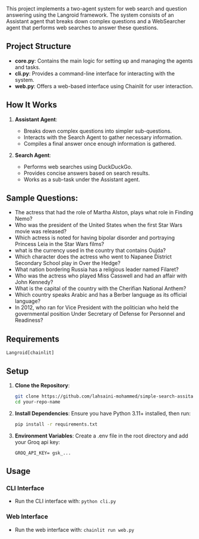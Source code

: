 This project implements a two-agent system for web search and question answering using the Langroid framework. The system consists of an Assistant agent that breaks down complex questions and a WebSearcher agent that performs web searches to answer these questions.

## Project Structure

- **core.py**: Contains the main logic for setting up and managing the agents and tasks.
- **cli.py**: Provides a command-line interface for interacting with the system.
- **web.py**: Offers a web-based interface using Chainlit for user interaction.

## How It Works

1. **Assistant Agent**: 
   - Breaks down complex questions into simpler sub-questions.
   - Interacts with the Search Agent to gather necessary information.
   - Compiles a final answer once enough information is gathered.

2. **Search Agent**:
   - Performs web searches using DuckDuckGo.
   - Provides concise answers based on search results.
   - Works as a sub-task under the Assistant agent.

## Sample Questions:

- The actress that had the role of Martha Alston, plays what role in Finding Nemo?
- Who was the president of the United States when the first Star Wars movie was released?
- Which actress is noted for having bipolar disorder and portraying Princess Leia in the Star Wars films?
- what is the currency used in the country that contains Oujda?
- Which character does the actress who went to Napanee District Secondary School play in Over the Hedge?
- What nation bordering Russia has a religious leader named Filaret?
- Who was the actress who played Miss Casswell and had an affair with John Kennedy?
- What is the capital of the country with the Cherifian National Anthem?
- Which country speaks Arabic and has a Berber language as its official language?
- In 2012, who ran for Vice President with the politician who held the governmental position Under Secretary of Defense for Personnel and Readiness?

## Requirements
`Langroid[chainlit]`

## Setup

1. **Clone the Repository**:
   ```bash
   git clone https://github.com/lahsaini-mohammed/simple-search-assitant.git
   cd your-repo-name
   ```

2. **Install Dependencies**:
    Ensure you have Python 3.11+ installed, then run:

    ```bash
    pip install -r requirements.txt
    ```

3. **Environment Variables**:
Create a .env file in the root directory and add your Groq api key:
    ```
    GROQ_API_KEY= gsk_...
    ```
## Usage

### CLI Interface

- Run the CLI interface with: `python cli.py`

### Web Interface

- Run the web interface with: `chainlit run web.py`